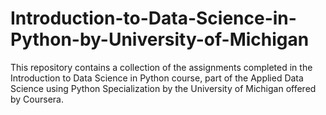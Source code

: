 # Introduction-to-Data-Science-in-Python-by-University-of-Michigan

This repository contains a collection of the assignments completed in the Introduction to Data Science in Python course, part of the Applied Data Science using Python Specialization by the University of Michigan offered by Coursera.
